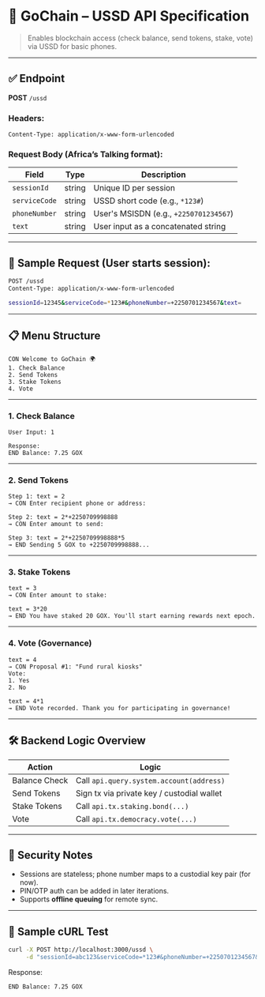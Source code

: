 # 📡 GoChain – USSD API Specification

> Enables blockchain access (check balance, send tokens, stake, vote) via USSD for basic phones.

---

## ✅ Endpoint

**POST** `/ussd`

### Headers:

```
Content-Type: application/x-www-form-urlencoded
```

### Request Body (Africa’s Talking format):

| Field         | Type   | Description                            |
| ------------- | ------ | -------------------------------------- |
| `sessionId`   | string | Unique ID per session                  |
| `serviceCode` | string | USSD short code (e.g., `*123#`)        |
| `phoneNumber` | string | User's MSISDN (e.g., `+2250701234567`) |
| `text`        | string | User input as a concatenated string    |

---

## 🧾 Sample Request (User starts session):

```bash
POST /ussd
Content-Type: application/x-www-form-urlencoded

sessionId=12345&serviceCode=*123#&phoneNumber=+2250701234567&text=
```

---

## 📋 Menu Structure

```plaintext
CON Welcome to GoChain 🌍
1. Check Balance
2. Send Tokens
3. Stake Tokens
4. Vote
```

---

### 1. Check Balance

```plaintext
User Input: 1

Response:
END Balance: 7.25 GOX
```

---

### 2. Send Tokens

```plaintext
Step 1: text = 2  
→ CON Enter recipient phone or address:

Step 2: text = 2*+2250709998888  
→ CON Enter amount to send:

Step 3: text = 2*+2250709998888*5  
→ END Sending 5 GOX to +2250709998888...
```

---

### 3. Stake Tokens

```plaintext
text = 3  
→ CON Enter amount to stake:

text = 3*20  
→ END You have staked 20 GOX. You'll start earning rewards next epoch.
```

---

### 4. Vote (Governance)

```plaintext
text = 4  
→ CON Proposal #1: "Fund rural kiosks"  
Vote:  
1. Yes  
2. No

text = 4*1  
→ END Vote recorded. Thank you for participating in governance!
```

---

## 🛠 Backend Logic Overview

| Action        | Logic                                      |
| ------------- | ------------------------------------------ |
| Balance Check | Call `api.query.system.account(address)`   |
| Send Tokens   | Sign tx via private key / custodial wallet |
| Stake Tokens  | Call `api.tx.staking.bond(...)`            |
| Vote          | Call `api.tx.democracy.vote(...)`          |

---

## 🔐 Security Notes

* Sessions are stateless; phone number maps to a custodial key pair (for now).
* PIN/OTP auth can be added in later iterations.
* Supports **offline queuing** for remote sync.

---

## 🧪 Sample cURL Test

```bash
curl -X POST http://localhost:3000/ussd \
     -d "sessionId=abc123&serviceCode=*123#&phoneNumber=+2250701234567&text=1"
```

Response:

```
END Balance: 7.25 GOX
```
